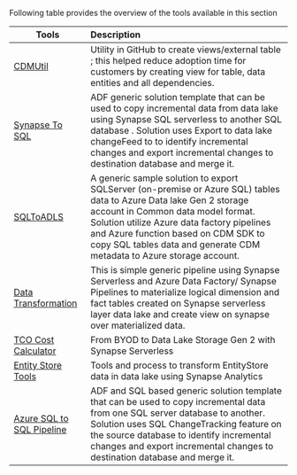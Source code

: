 Following table provides the overview of the tools available in this section 

|Tools           |Description |
|----------------- |:---|
|[CDMUtil](https://github.com/microsoft/Dynamics-365-FastTrack-Implementation-Assets/tree/master/Analytics/CDMUtilSolution)|Utility in GitHub to create views/external table ; this helped reduce adoption time for customers by creating view for table, data entities and all dependencies.|
|[Synapse To SQL](https://github.com/microsoft/Dynamics-365-FastTrack-Implementation-Assets/tree/master/Analytics/SynapseToSQL_ADF)|ADF generic solution template that can be used to copy incremental data from data lake using Synapse SQL serverless to another SQL database . Solution uses Export to data lake changeFeed to to identify incremental changes and export incremental changes to destination database and merge it.|
|[SQLToADLS](https://github.com/microsoft/Dynamics-365-FastTrack-Implementation-Assets/tree/master/Analytics/AzureDataFactoryARMTemplates/SQLToADLSFullExport)|A generic sample solution to export SQLServer (on-premise or Azure SQL) tables data to Azure Data lake Gen 2 storage account in Common data model format. Solution utilize Azure data factory pipelines and Azure function based on CDM SDK to copy SQL tables data and generate CDM metadata to Azure storage account.|
|[Data Transformation](https://github.com/microsoft/Dynamics-365-FastTrack-Implementation-Assets/tree/master/Analytics/DataTransform) | This is simple generic pipeline using Synapse Serverless and Azure Data Factory/ Synapse Pipelines to materialize logical dimension and fact tables created on Synapse serverless layer data lake and create view on synapse over materialized data.|
|[TCO Cost Calculator](https://github.com/microsoft/Dynamics-365-FastTrack-Implementation-Assets/tree/master/Analytics/CostCalculator) | From BYOD to Data Lake Storage Gen 2 with Synapse Serverless|
|[Entity Store Tools](https://github.com/microsoft/Dynamics-365-FastTrack-Implementation-Assets/tree/master/Analytics/EntityStoreTools)|Tools and process to transform EntityStore data in data lake using Synapse Analytics|
|[Azure SQL to SQL Pipeline](https://github.com/microsoft/Dynamics-365-FastTrack-Implementation-Assets/tree/master/Analytics/SQLToSQLADF)|ADF and SQL based generic solution template that can be used to copy incremental data from one SQL server database to another. Solution uses SQL ChangeTracking feature on the source database to identify incremental changes and export incremental changes to destination database and merge it.


